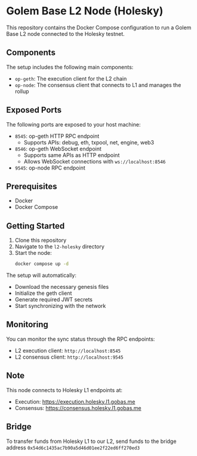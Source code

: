 # Golem Base L2 Node (Holesky)

This repository contains the Docker Compose configuration to run a Golem Base L2 node connected to the Holesky testnet.

## Components

The setup includes the following main components:
- `op-geth`: The execution client for the L2 chain
- `op-node`: The consensus client that connects to L1 and manages the rollup

## Exposed Ports

The following ports are exposed to your host machine:

- `8545`: op-geth HTTP RPC endpoint
  - Supports APIs: debug, eth, txpool, net, engine, web3
- `8546`: op-geth WebSocket endpoint
  - Supports same APIs as HTTP endpoint
  - Allows WebSocket connections with `ws://localhost:8546`
- `9545`: op-node RPC endpoint

## Prerequisites

- Docker
- Docker Compose

## Getting Started

1. Clone this repository
2. Navigate to the `l2-holesky` directory
3. Start the node:
   ```bash
   docker compose up -d
   ```

The setup will automatically:
- Download the necessary genesis files
- Initialize the geth client
- Generate required JWT secrets
- Start synchronizing with the network

## Monitoring

You can monitor the sync status through the RPC endpoints:
- L2 execution client: `http://localhost:8545`
- L2 consensus client: `http://localhost:9545`

## Note

This node connects to Holesky L1 endpoints at:
- Execution: https://execution.holesky.l1.gobas.me
- Consensus: https://consensus.holesky.l1.gobas.me

## Bridge

To transfer funds from Holesky L1 to our L2, send funds to the bridge address `0x54d6c1435ac7b90a5d46d01ee2f22ed6ff270ed3`

